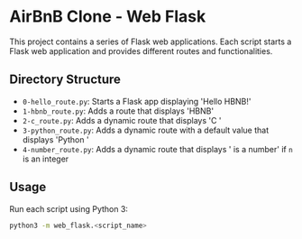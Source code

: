# AirBnB Clone - Web Flask

This project contains a series of Flask web applications. Each script starts a Flask web application and provides different routes and functionalities.

## Directory Structure

- `0-hello_route.py`: Starts a Flask app displaying 'Hello HBNB!'
- `1-hbnb_route.py`: Adds a route that displays 'HBNB'
- `2-c_route.py`: Adds a dynamic route that displays 'C <text>'
- `3-python_route.py`: Adds a dynamic route with a default value that displays 'Python <text>'
- `4-number_route.py`: Adds a dynamic route that displays '<n> is a number' if `n` is an integer

## Usage

Run each script using Python 3:

```sh
python3 -m web_flask.<script_name>
